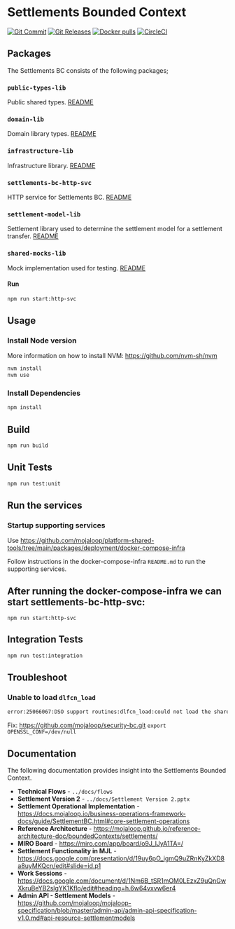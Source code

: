# Settlements Bounded Context

[![Git Commit](https://img.shields.io/github/last-commit/mojaloop/settlements-bc.svg?style=flat)](https://github.com/mojaloop/settlements-bc/commits/master)
[![Git Releases](https://img.shields.io/github/release/mojaloop/settlements-bc.svg?style=flat)](https://github.com/mojaloop/settlements-bc/releases)
[![Docker pulls](https://img.shields.io/docker/pulls/mojaloop/settlements-bc.svg?style=flat)](https://hub.docker.com/r/mojaloop/settlements-bc)
[![CircleCI](https://circleci.com/gh/mojaloop/settlements-bc.svg?style=svg)](https://circleci.com/gh/mojaloop/settlements-bc)

## Packages
The Settlements BC consists of the following packages;

### `public-types-lib`
Public shared types.
[README](./packages/public-types-lib/README.md)

### `domain-lib`
Domain library types.
[README](./packages/domain-lib/README.md)

### `infrastructure-lib`
Infrastructure library.
[README](./packages/infrastructure-lib/README.md)

### `settlements-bc-http-svc`
HTTP service for Settlements BC.
[README](packages/api-svc/README.md)

### `settlement-model-lib`
Settlement library used to determine the settlement model for a settlement transfer.
[README](./packages/settlement-model-lib/README.md)

### `shared-mocks-lib`
Mock implementation used for testing.
[README](./packages/shared-mocks-lib/README.md)

#### Run
```bash
npm run start:http-svc
```

## Usage

### Install Node version

More information on how to install NVM: https://github.com/nvm-sh/nvm

```bash
nvm install
nvm use
```

### Install Dependencies

```bash
npm install
```

## Build

```bash
npm run build
```

## Unit Tests

```bash
npm run test:unit
```

## Run the services

### Startup supporting services

Use https://github.com/mojaloop/platform-shared-tools/tree/main/packages/deployment/docker-compose-infra

Follow instructions in the docker-compose-infra `README.md` to run the supporting services.

## After running the docker-compose-infra we can start settlements-bc-http-svc:
```shell
npm run start:http-svc
```

## Integration Tests
```bash
npm run test:integration
```

## Troubleshoot

### Unable to load `dlfcn_load`
```bash
error:25066067:DSO support routines:dlfcn_load:could not load the shared library
```
Fix: https://github.com/mojaloop/security-bc.git  `export OPENSSL_CONF=/dev/null`

## Documentation
The following documentation provides insight into the Settlements Bounded Context.

- **Technical Flows** - `../docs/flows`
- **Settlement Version 2** - `../docs/Settlement Version 2.pptx`
- **Settlement Operational Implementation** - https://docs.mojaloop.io/business-operations-framework-docs/guide/SettlementBC.html#core-settlement-operations
- **Reference Architecture** - https://mojaloop.github.io/reference-architecture-doc/boundedContexts/settlements/
- **MIRO Board** - https://miro.com/app/board/o9J_lJyA1TA=/
- **Settlement Functionality in MJL** - https://docs.google.com/presentation/d/19uy6pO_igmQ9uZRnKyZkXD8a8uyMKQcn/edit#slide=id.p1
- **Work Sessions** - https://docs.google.com/document/d/1Nm6B_tSR1mOM0LEzxZ9uQnGwXkruBeYB2slgYK1Kflo/edit#heading=h.6w64vxvw6er4
- **Admin API - Settlement Models** - https://github.com/mojaloop/mojaloop-specification/blob/master/admin-api/admin-api-specification-v1.0.md#api-resource-settlementmodels
